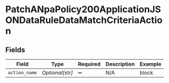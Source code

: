 # PatchANpaPolicy200ApplicationJSONDataRuleDataMatchCriteriaAction


## Fields

| Field              | Type               | Required           | Description        | Example            |
| ------------------ | ------------------ | ------------------ | ------------------ | ------------------ |
| `action_name`      | *Optional[str]*    | :heavy_minus_sign: | N/A                | block              |
